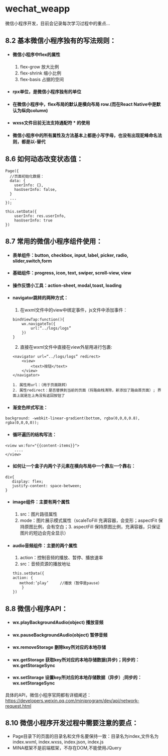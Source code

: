 # wechat_weapp
微信小程序开发，目前会记录每次学习过程中的重点...

## 8.2 基本微信小程序独有的写法规则：
* #### 微信小程序中flex的属性
    1. flex-grow 放大比例
    2. flex-shrink 缩小比例
    3. flex-basis  占据的空间
* #### rpx单位，是微信小程序独有的单位
* #### 在微信小程序中，flex布局的默认是横向布局 row.(而在React Native中是默认为纵向column)
* #### wxss文件目前无法支持通配符 * 的使用
* #### 微信小程序中的所有属性及方法基本上都是小写字母，也没有出现驼峰命名法则，都是以-替代

## 8.6 如何动态改变状态值：
```
Page({
  //页面初始化数据：  
  data: {
    userInfo: {},
    hasUserInfo: false,
  }
  ...
});
```
```
this.setData({
    userInfo: res.userInfo,
    hasUserInfo: true
})
```
## 8.7 常用的微信小程序组件使用：
* #### 表单组件：button, checkbox, input, label, picker, radio, slider,switch,form
* #### 基础组件：progress, icon, text, swiper, scroll-view, view
* #### 操作反馈小工具：action-sheet, modal,toast, loading
* #### navigator跳转的两种方式：
    1. 在wxml文件中的view中绑定事件，js文件中添加事件：
    ```
    bindViewTap:function(){
	    wx.navigateTo({
		    url:”../logs/logs”
	    })
    }
    ```
    2. 直接在wxml文件中直接在view外层用<navigator></navigator>进行包裹:
    ```
    <navigator url=“../logs/logs” redirect>
	    <view>
		    <text>按钮</text>
	    </view>
    </navigator>
    ```
    ```
    1. 属性用url：（用于页面跳转）
    2. 属性redirect：是否替换到当前的页面（将路由栈清除，新添加了路由首页面）; 界面上就是左上角没有返回按钮了
    ```
* #### 渐变色样式写法：
```
background: -webkit-linear-gradient(bottom, rgba(0,0,0,0.8), rgba(0,0,0,0));
```
* #### 循环遍历的结构写法：
```
<view wx:for="{{content-items}}">
    ....		
</view>
```
* #### 如何让一个盒子内两个子元素在横向布局中一个靠左一个靠右：
```
div{
   display: flex;
   justify-content: space-between;
}
```
* #### image组件：主要有两个属性
     1. src：图片路径属性
     2. mode：图片展示模式属性（scaleToFill 充满容器，会变形；aspectFit  保持原图比例，会有空白；3. aspectFill  保持原图比例，充满容器，只保证         图片的短边会完全显示）
* #### audio音频组件：主要的两个属性
     1. action：控制音频的播放、暂停、播放速率
     2. src：音频资源的播放地址
     ```
     this.setData({
	action: {
		method:’play’     //播放（暂停是pause）
	     }
	})
     ```
## 8.8 微信小程序API：
* #### wx.playBackgroundAudio(object) 播放音频  
* #### wx.pauseBackgroundAudio(object) 暂停音频
* #### wx.removeStorage 删除key所对应的本地存储
* #### wx.getStorage 获取key所对应的本地存储数据(异步)；同步的：wx.getStorageSync
* #### wx.setStorage 设置key所对应的本地存储数据（异步）;同步的：wx.setStorageSync
具体的API，微信小程序官网都有详细阐述：
https://developers.weixin.qq.com/miniprogram/dev/api/network-request.html

## 8.10 微信小程序开发过程中需要注意的要点：
* Page目录下的页面的目录名和文件名要保持一致：目录名为index,文件名为index.wxml, index.wxss, index.json, index.js
* MINA框架不是前端框架，不存在DOM,不能使用JQuery
